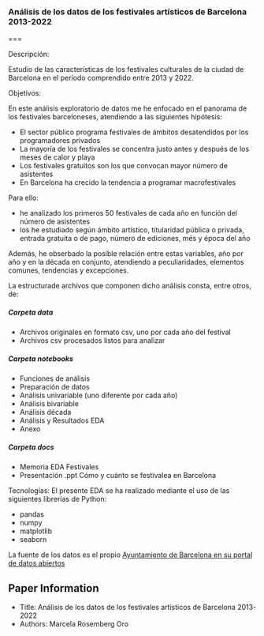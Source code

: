 ### Análisis de los datos de los festivales artísticos de Barcelona 2013-2022
===

Descripción:

Estudio de las características de los festivales culturales de la ciudad de Barcelona en el período comprendido entre 2013 y 2022.

Objetivos:

En este análisis exploratorio de datos me he enfocado en el panorama de los festivales barceloneses, atendiendo a las siguientes hipótesis:
* El sector público programa festivales de ámbitos desatendidos por los programadores privados <br>
* La mayoría de los festivales se concentra justo antes y después de los meses de calor y playa <br>
* Los festivales gratuitos son los que convocan mayor número de asistentes <br>
* En Barcelona ha crecido la tendencia a programar macrofestivales 

Para ello:<br>
* he analizado los primeros 50 festivales de cada año en función del número de asistentes
* los he estudiado según ámbito artístico, titularidad pública o privada, entrada gratuita o de pago, número de ediciones, més y época del año

Además, he obserbado la posible relación entre estas variables, año por año y en la década en conjunto, atendiendo a peculiaridades, elementos comunes, tendencias y excepciones.

La estructurade archivos que componen dicho análisis consta, entre otros, de:
##### Carpeta data
* Archivos originales en formato csv, uno por cada año del festival
* Archivos csv procesados listos para analizar
##### Carpeta notebooks
* Funciones de análisis
* Preparación de datos
* Análisis univariable (uno diferente por cada año)
* Análisis bivariable
* Análisis década
* Análisis y Resultados EDA
* Anexo
##### Carpeta docs
* Memoria EDA Festivales
* Presentación .ppt Cómo y cuánto se festivalea en Barcelona

Tecnologías:
El presente EDA se ha realizado mediante el uso de las siguientes librerías de Python:
* pandas
* numpy
* matplotlib
* seaborn

La fuente de los datos es el propio [Ayuntamiento de Barcelona en su portal de datos abiertos](https://opendata-ajuntament.barcelona.cat/data/es/dataset/dades-festivals)

## Paper Information
- Title:  Análisis de los datos de los festivales artísticos de Barcelona 2013-2022
- Authors:  Marcela Rosemberg Oro
